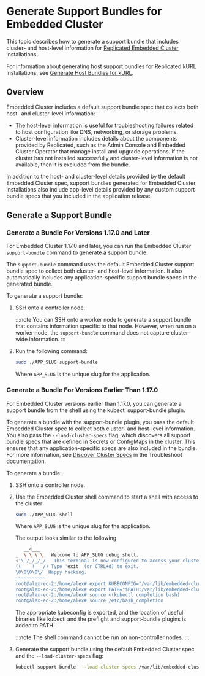 # Generate Support Bundles for Embedded Cluster

This topic describes how to generate a support bundle that includes cluster- and host-level information for [Replicated Embedded Cluster](/vendor/embedded-overview) installations.

For information about generating host support bundles for Replicated kURL installations, see [Generate Host Bundles for kURL](/vendor/support-host-support-bundles).

## Overview

Embedded Cluster includes a default support bundle spec that collects both host- and cluster-level information:

* The host-level information is useful for troubleshooting failures related to host configuration like DNS, networking, or storage problems.
* Cluster-level information includes details about the components provided by Replicated, such as the Admin Console and Embedded Cluster Operator that manage install and upgrade operations. If the cluster has not installed successfully and cluster-level information is not available, then it is excluded from the bundle.

In addition to the host- and cluster-level details provided by the default Embedded Cluster spec, support bundles generated for Embedded Cluster installations also include app-level details provided by any custom support bundle specs that you included in the application release.

## Generate a Support Bundle

### Generate a Bundle For Versions 1.17.0 and Later

For Embedded Cluster 1.17.0 and later, you can run the Embedded Cluster `support-bundle` command to generate a support bundle.

The `support-bundle` command uses the default Embedded Cluster support bundle spec to collect both cluster- and host-level information. It also automatically includes any application-specific support bundle specs in the generated bundle. 

To generate a support bundle:

1. SSH onto a controller node.

   :::note
   You can SSH onto a worker node to generate a support bundle that contains information specific to that node. However, when run on a worker node, the `support-bundle` command does not capture cluster-wide information.
   :::

1. Run the following command:

   ```bash
   sudo ./APP_SLUG support-bundle
   ```

   Where `APP_SLUG` is the unique slug for the application. 

### Generate a Bundle For Versions Earlier Than 1.17.0

For Embedded Cluster versions earlier than 1.17.0, you can generate a support bundle from the shell using the kubectl support-bundle plugin.

To generate a bundle with the support-bundle plugin, you pass the default Embedded Cluster spec to collect both cluster- and host-level information. You also pass the `--load-cluster-specs` flag, which discovers all support bundle specs that are defined in Secrets or ConfigMaps in the cluster. This ensures that any application-specific specs are also included in the bundle. For more information, see [Discover Cluster Specs](https://troubleshoot.sh/docs/support-bundle/discover-cluster-specs/) in the Troubleshoot documentation.

To generate a bundle:

1. SSH onto a controller node.

1. Use the Embedded Cluster shell command to start a shell with access to the cluster:

     ```bash
     sudo ./APP_SLUG shell
     ```
     Where `APP_SLUG` is the unique slug for the application.

     The output looks similar to the following:

    ```bash
       __4___
    _  \ \ \ \   Welcome to APP_SLUG debug shell.
    <'\ /_/_/_/   This terminal is now configured to access your cluster.
    ((____!___/) Type 'exit' (or CTRL+d) to exit.
    \0\0\0\0\/  Happy hacking.
    ~~~~~~~~~~~
    root@alex-ec-2:/home/alex# export KUBECONFIG="/var/lib/embedded-cluster/k0s/pki/admin.conf"
    root@alex-ec-2:/home/alex# export PATH="$PATH:/var/lib/embedded-cluster/bin"
    root@alex-ec-2:/home/alex# source <(kubectl completion bash)
    root@alex-ec-2:/home/alex# source /etc/bash_completion
    ```

     The appropriate kubeconfig is exported, and the location of useful binaries like kubectl and the preflight and support-bundle plugins is added to PATH.

     :::note
     The shell command cannot be run on non-controller nodes.
     :::

2. Generate the support bundle using the default Embedded Cluster spec and the `--load-cluster-specs` flag:

   ```bash
   kubectl support-bundle  --load-cluster-specs /var/lib/embedded-cluster/support/host-support-bundle.yaml
   ```